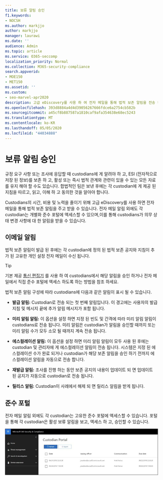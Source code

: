 ```yaml
---
title: 보류 알림 승인
f1.keywords:
- NOCSH
ms.author: markjjo
author: markjjo
manager: laurawi
ms.date: ''
audience: Admin
ms.topic: article
ms.service: O365-seccomp
localization_priority: Normal
ms.collection: M365-security-compliance
search.appverid:
- MOE150
- MET150
ms.assetid: ''
ms.custom:
- seo-marvel-apr2020
description: 고급 eDiscovery를 사용 하 여 전자 메일을 통해 법적 보존 알림을 전송 하 고 추가 하는 방법 및 의무 상태를 모니터링 하는 방법을 알아봅니다.
ms.openlocfilehash: 393d8884a4d4d39056267666fdce6a2754cb582b
ms.sourcegitcommit: a45cf8b887587a1810caf9afa354638e68ec5243
ms.translationtype: MT
ms.contentlocale: ko-KR
ms.lasthandoff: 05/05/2020
ms.locfileid: "44034888"
---
```

# <a name="acknowledge-a-hold-notification"></a>보류 알림 승인

규정 요구 사항 또는 조사에 응답할 때 custodians에 게 알려야 하 고, ESI (전자적으로 저장 된 정보)를 보존 하 고, 활성 또는 즉시 법적 관계와 관련이 있을 수 있는 모든 자료를 유지 해야 할 수도 있습니다. 합법적인 팀은 보낸 후에는 각 custodian에 게 제공 된 지침을 따르고, 읽고, 이해 하 고 동의한 것을 알아야 합니다.

Custodians의 시간, 비용 및 노력을 줄이기 위해 고급 eDiscovery를 사용 하면 전자 메일을 통해 법적 보존 알림을 주고 받을 수 있습니다. 전자 메일 알림 외에도 각 custodian는 개별화 준수 포털에 액세스할 수 있으며,이를 통해 custodians가 의무 상태 변경 사항에 대 한 알림을 받을 수 있습니다.

## <a name="email-notifications"></a>이메일 알림

법적 보존 알림이 발급 된 후에는 각 custodian에 정의 된 법적 보존 공지와 지침이 추가 된 고유한 개인 설정 전자 메일이 수신 됩니다. 

> [!TIP]
> 기본 제공 [통신 편집기](using-communications-editor.md) 를 사용 하 여 custodians에서 해당 알림을 승인 하거나 전자 메일에서 직접 준수 포털에 액세스 하도록 하는 방법을 참조 하세요.

법적 보존 알림 구성에 따라 custodians에 다음과 같은 알림이 표시 될 수 있습니다. 

- **발급 알림:** Custodian로 전송 되는 첫 번째 알림입니다. 이 경고에는 사용자의 발급 지침 및 메시지 끝에 추가 알림 메시지가 포함 됩니다.

- **미리 알림 알림:** 이 옵션을 설정 하면 지정 된 빈도 및 간격에 따라 미리 알림 알림이 custodians로 전송 됩니다. 미리 알림은 custodian가 알림을 승인할 때까지 또는 미리 알림 수가 모두 소모 될 때까지 계속 전송 됩니다.

- **에스컬레이션 알림:** 이 옵션을 설정 하면 미리 알림 알림이 모두 사용 된 후에는 custodian 및 관리자에 게 에스컬레이션 알림이 전송 됩니다. 시스템은 지정 된 에스컬레이션 수가 완료 되거나 custodian가 해당 보존 알림을 승인 하기 전까지 에스컬레이션 알림을 자동으로 전송 합니다.

- **재발급 알림:** 조사를 진행 하는 동안 보존 공지의 내용이 업데이트 되 면 업데이트 된 공지가 자동으로 custodian로 전송 됩니다.

- **릴리스 알림:** Custodian이 사례에서 해제 되 면 릴리스 알림을 받게 됩니다. 

## <a name="compliance-portal"></a>준수 포털

전자 메일 알림 외에도 각 custodian는 고유한 준수 포털에 액세스할 수 있습니다. 포털을 통해 각 custodian은 활성 보류 알림을 보고, 액세스 하 고, 승인할 수 있습니다.

![Custodian에 대 한 준수 포털](../media/CustodianPortal.jpg)
